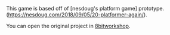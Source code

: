 
This game is based off of [nesdoug's platform game] prototype.(https://nesdoug.com/2018/09/05/20-platformer-again/).

You can open the original project in
[8bitworkshop](http://8bitworkshop.com/redir.html?platform=nes&githubURL=https://github.com/sehugg/25_Platform5&file=platformer5.c).
